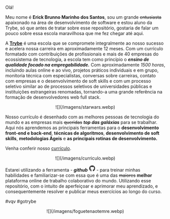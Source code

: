 Olá! 

Meu nome é **Erick Brunno Marinho dos Santos**, sou um grande ~~entusiasta~~ apaixonado na área de desenvolvimento de software e estou aluno da Trybe, só que antes de tratar sobre esse repositório, gostaria de falar um pouco sobre essa escola maravilhosa que me fez chegar até aqui.

A [**Trybe**](https://www.betrybe.com/) é uma escola que se compromete integralmente ao nosso sucesso e acelera nossa carreira em aproximadamente 12 meses. Com um currículo formatado com contribuições de profissionais e mais de 40 empresas do ecossistema de tecnologia, a escola tem como princípio o ***ensino de qualidade focado na empregabilidade.*** Com aproximadamente *1500 horas*, incluindo aulas online e ao vivo, projetos práticos individuais e em grupo, monitoria técnica com especialistas, conversas sobre carreiras, contato com empresas e o desenvolvimento de soft skills e com um processo seletivo similar ao de processos seletivos de universidades públicas e instituições estrangeiras renomadas, tornando-a uma grande referência na formação de desenvolvedores web full stack. 

<center>![](/imagens/starwars.webp)</center>

Nosso currículo é desenhado com as melhores pessoas de tecnologia do mundo e as empresas mais ~~queridas~~ ***top das galáxias*** para se trabalhar. Aqui nós aprendemos as principais ferramentas para o **desenvolvimento front-end e back-end**, **técnicas de algoritmos**, **desenvolvimento de soft skills**, **metodologias Àgeis** e **as principais rotinas de desenvolvimento.**

Venha conferir nosso [currículo](https://www.betrybe.com/formacao). 

<center>![](/imagens/curriculo.webp)</center>

Estarei utilizando a ferramenta - ***github*** <img src="/imagens/github.webp" height="20" width="20"> - para treinar minhas habilidades e familiarizar-se com essa que é uma das ~~maiores~~ **melhor** plataforma online de trabalho colaborativo do mundo. Utilizando esse repositório, com o intuito de aperfeiçoar e aprimorar meu aprendizado, e consequentemente resolver e publicar meus exercícios ao longo do curso. 

#vqv #gotrybe 

<center>![](/imagens/foguetenaotemre.webp)</center>
